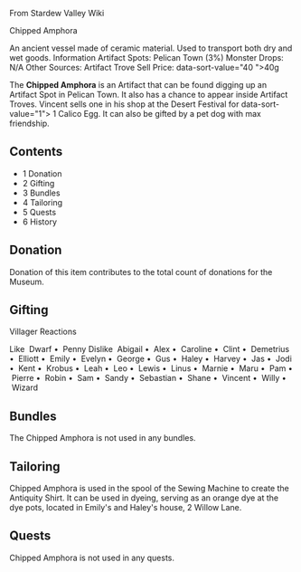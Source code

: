 From Stardew Valley Wiki

Chipped Amphora

An ancient vessel made of ceramic material. Used to transport both dry and wet goods. Information Artifact Spots: Pelican Town (3%) Monster Drops: N/A Other Sources: Artifact Trove Sell Price: data-sort-value="40 "&gt;40g

The **Chipped Amphora** is an Artifact that can be found digging up an Artifact Spot in Pelican Town. It also has a chance to appear inside Artifact Troves. Vincent sells one in his shop at the Desert Festival for data-sort-value="1"&gt; 1 Calico Egg. It can also be gifted by a pet dog with max friendship.

## Contents

- 1 Donation
- 2 Gifting
- 3 Bundles
- 4 Tailoring
- 5 Quests
- 6 History

## Donation

Donation of this item contributes to the total count of donations for the Museum.

## Gifting

Villager Reactions

Like  Dwarf •  Penny Dislike  Abigail •  Alex •  Caroline •  Clint •  Demetrius •  Elliott •  Emily •  Evelyn •  George •  Gus •  Haley •  Harvey •  Jas •  Jodi •  Kent •  Krobus •  Leah •  Leo •  Lewis •  Linus •  Marnie •  Maru •  Pam •  Pierre •  Robin •  Sam •  Sandy •  Sebastian •  Shane •  Vincent •  Willy •  Wizard

## Bundles

The Chipped Amphora is not used in any bundles.

## Tailoring

Chipped Amphora is used in the spool of the Sewing Machine to create the Antiquity Shirt. It can be used in dyeing, serving as an orange dye at the dye pots, located in Emily's and Haley's house, 2 Willow Lane.

## Quests

Chipped Amphora is not used in any quests.